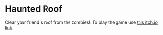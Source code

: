 # Haunted Roof

Clear your friend's roof from the zombies!. To play the game use [this itch.io link](https://fsaltunyuva.itch.io/haunted-roof).
